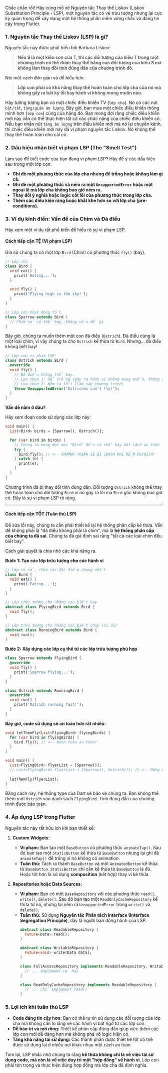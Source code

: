 Chắc chắn rồi! Hãy cùng mổ xẻ Nguyên tắc Thay thế Liskov (Liskov Substitution Principle - LSP), một nguyên tắc có vẻ trừu tượng nhưng lại cực kỳ quan trọng để xây dựng một hệ thống phần mềm vững chắc và đáng tin cậy trong Flutter.

### 1. Nguyên tắc Thay thế Liskov (LSP) là gì?

Nguyên tắc này được phát biểu bởi Barbara Liskov:

> **Nếu S là một kiểu con của T, thì các đối tượng của kiểu T trong một chương trình có thể được thay thế bằng các đối tượng của kiểu S mà không làm thay đổi tính đúng đắn của chương trình đó.**

Nói một cách đơn giản và dễ hiểu hơn:

> **Lớp con phải có khả năng thay thế hoàn toàn cho lớp cha của nó mà không gây ra bất kỳ lỗi hay hành vi không mong muốn nào.**

Hãy tưởng tượng bạn có một chiếc điều khiển TV (`lớp cha`). Nó có các nút `bật/tắt`, `tăng/giảm âm lượng`. Bây giờ, bạn mua một chiếc điều khiển thông minh hơn (`lớp con`) cũng của hãng đó. Bạn mong đợi rằng chiếc điều khiển mới này vẫn có thể thực hiện tất cả các chức năng của chiếc điều khiển cũ. Nếu bạn nhấn nút `tăng âm lượng` trên điều khiển mới mà nó lại chuyển kênh, thì chiếc điều khiển mới này đã vi phạm nguyên tắc Liskov. Nó không thể thay thế hoàn toàn cho cái cũ.

### 2. Dấu hiệu nhận biết vi phạm LSP (The "Smell Test")

Làm sao để biết code của bạn đang vi phạm LSP? Hãy để ý các dấu hiệu sau trong một lớp con:

*   **Ghi đè một phương thức của lớp cha nhưng để trống hoặc không làm gì cả.**
*   **Ghi đè một phương thức và ném ra một `UnsupportedError` hoặc một ngoại lệ mà lớp cha không bao giờ ném ra.**
*   **Thay đổi ý nghĩa hoặc logic cốt lõi của phương thức trong lớp cha.**
*   **Thêm các điều kiện ràng buộc khắt khe hơn so với lớp cha (pre-conditions).**

### 3. Ví dụ kinh điển: Vấn đề của Chim và Đà điểu

Hãy xem một ví dụ rất phổ biến để hiểu rõ sự vi phạm LSP.

#### Cách tiếp cận TỆ (Vi phạm LSP)

Giả sử chúng ta có một lớp `Bird` (Chim) có phương thức `fly()` (bay).

```dart
// Lớp cha
class Bird {
  void eat() {
    print('Eating...');
  }

  void fly() {
    print('Flying high in the sky!');
  }
}

// Lớp con hoạt động tốt
class Sparrow extends Bird {
  // Chim sẻ có thể bay, không vấn đề gì
}
```

Bây giờ, chúng ta muốn thêm một con đà điểu (`Ostrich`). Đà điểu cũng là một loài chim, vì vậy chúng ta cho `Ostrich` kế thừa từ `Bird`. Nhưng... đà điểu không biết bay!

```dart
// Lớp con vi phạm LSP
class Ostrich extends Bird {
  @override
  void fly() {
    // Đà điểu không thể bay.
    // Lựa chọn 1: Để trống (gây ra hành vi không mong muốn, không có gì xảy ra)
    // Lựa chọn 2: Ném ra lỗi (làm sập chương trình)
    throw UnsupportedError("Ostriches can't fly!");
  }
}
```

**Vấn đề nằm ở đâu?**

Hãy xem đoạn code sử dụng các lớp này:

```dart
void main() {
  List<Bird> birds = [Sparrow(), Ostrich()];

  for (var bird in birds) {
    // Chúng ta mong đợi mọi "Bird" đều có thể bay một cách an toàn
    try {
      bird.fly(); // <-- CHƯƠNG TRÌNH SẼ BỊ CRASH KHI ĐẾN OSTRICH!
    } catch (e) {
      print(e);
    }
  }
}
```

Chương trình đã bị thay đổi tính đúng đắn. Đối tượng `Ostrich` không thể thay thế hoàn toàn cho đối tượng `Bird` vì nó gây ra lỗi mà `Bird` gốc không bao giờ có. Đây là sự vi phạm LSP rõ ràng.

---

#### Cách tiếp cận TỐT (Tuân thủ LSP)

Để sửa lỗi này, chúng ta cần phải thiết kế lại hệ thống phân cấp kế thừa. Vấn đề không phải là "đà điểu không phải là chim", mà là **hệ thống phân cấp của chúng ta đã sai**. Chúng ta đã giả định sai rằng "tất cả các loài chim đều biết bay".

Cách giải quyết là chia nhỏ các khả năng ra.

**Bước 1: Tạo các lớp trừu tượng cho các hành vi**

```dart
// Lớp cơ sở, chứa các đặc điểm chung nhất
class Bird {
  void eat() {
    print('Eating...');
  }
}

// Lớp trừu tượng cho những con biết bay
abstract class FlyingBird extends Bird {
  void fly();
}

// Lớp trừu tượng cho những con biết chạy (ví dụ)
abstract class RunningBird extends Bird {
  void run();
}
```

**Bước 2: Xây dựng các lớp cụ thể từ các lớp trừu tượng phù hợp**

```dart
class Sparrow extends FlyingBird {
  @override
  void fly() {
    print('Sparrow flying...');
  }
}

class Ostrich extends RunningBird {
  @override
  void run() {
    print('Ostrich running fast!');
  }
}
```
**Bây giờ, code sử dụng sẽ an toàn hơn rất nhiều:**

```dart
void letThemFly(List<FlyingBird> flyingBirds) {
  for (var bird in flyingBirds) {
    bird.fly(); // <-- Hoàn toàn an toàn!
  }
}

void main() {
  List<FlyingBird> flyerList = [Sparrow()];
  // List<FlyingBird> flyerList = [Sparrow(), Ostrich()]; // <-- Dòng này sẽ báo lỗi ngay lúc biên dịch, không cần đợi đến lúc chạy!
  
  letThemFly(flyerList);
}
```
Bằng cách này, hệ thống type của Dart sẽ bảo vệ chúng ta. Bạn không thể thêm một `Ostrich` vào danh sách `FlyingBird`. Tính đúng đắn của chương trình được bảo toàn.

### 4. Áp dụng LSP trong Flutter

Nguyên tắc này rất hữu ích khi bạn thiết kế:

1.  **Custom Widgets:**
    *   **Vi phạm:** Bạn tạo một `BaseButton` có phương thức `animateTap()`. Sau đó bạn tạo một `StaticButton` kế thừa từ `BaseButton` nhưng lại ghi đè `animateTap()` để trống vì nó không có animation.
    *   **Tuân thủ:** Tách ra thành `BaseButton` và một `AnimatedButton` kế thừa từ `BaseButton`. `StaticButton` chỉ cần kế thừa từ `BaseButton` là đủ. Hoặc tốt hơn là sử dụng **composition** (kết hợp) thay vì kế thừa.

2.  **Repositories hoặc Data Sources:**
    *   **Vi phạm:** Bạn có một `BaseRepository` với các phương thức `read()`, `write()`, `delete()`. Sau đó bạn tạo một `ReadOnlyCacheRepository` kế thừa từ nó, nhưng lại ném ra `UnsupportedError` trong `write()` và `delete()`.
    *   **Tuân thủ:** Sử dụng **Nguyên tắc Phân tách Interface (Interface Segregation Principle)**, đây là người bạn đồng hành của LSP.
        ```dart
        abstract class ReadableRepository {
          Future<Data> read();
        }

        abstract class WritableRepository {
          Future<void> write(Data data);
        }

        class FullAccessRepository implements ReadableRepository, WritableRepository {
          // ... implement cả hai
        }

        class ReadOnlyCacheRepository implements ReadableRepository {
          // ... chỉ implement read()
        }
        ```

### 5. Lợi ích khi tuân thủ LSP

*   **Code đáng tin cậy hơn:** Bạn có thể tự tin sử dụng các đối tượng của lớp cha mà không cần lo lắng về các hành vi bất ngờ từ các lớp con.
*   **Dễ bảo trì và mở rộng:** Thiết kế phân cấp đúng đắn giúp việc thêm các lớp con mới dễ dàng hơn mà không phá vỡ logic hiện có.
*   **Tăng khả năng tái sử dụng:** Các thành phần được thiết kế tốt có thể được sử dụng lại ở nhiều nơi khác nhau một cách an toàn.

Tóm lại, LSP nhắc nhở chúng ta rằng **kế thừa không chỉ là về việc tái sử dụng code, mà còn là về việc duy trì một "hợp đồng" về hành vi**. Lớp con phải tôn trọng và thực hiện đúng hợp đồng mà lớp cha đã định nghĩa.
